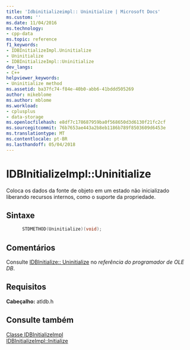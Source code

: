 ```yaml
---
title: 'Idbinitializeimpl:: Uninitialize | Microsoft Docs'
ms.custom: ''
ms.date: 11/04/2016
ms.technology:
- cpp-data
ms.topic: reference
f1_keywords:
- IDBInitializeImpl.Uninitialize
- Uninitialize
- IDBInitializeImpl::Uninitialize
dev_langs:
- C++
helpviewer_keywords:
- Uninitialize method
ms.assetid: ba37fc74-f84e-40b0-abb6-41bddd505269
author: mikeblome
ms.author: mblome
ms.workload:
- cplusplus
- data-storage
ms.openlocfilehash: e8df7c178687959ba0f568650d3d6130f21fc2cf
ms.sourcegitcommit: 76b7653ae443a2b8eb1186b789f8503609d6453e
ms.translationtype: MT
ms.contentlocale: pt-BR
ms.lasthandoff: 05/04/2018
---
```

# <a name="idbinitializeimpluninitialize"></a>IDBInitializeImpl::Uninitialize
Coloca os dados da fonte de objeto em um estado não inicializado liberando recursos internos, como o suporte da propriedade.  
  
## <a name="syntax"></a>Sintaxe  
  
```cpp
      STDMETHOD(Uninitialize)(void);  
```  
  
## <a name="remarks"></a>Comentários  
 Consulte [IDBInitialize:: Uninitialize](https://msdn.microsoft.com/en-us/library/ms719648.aspx) no *referência do programador de OLE DB*.  
  
## <a name="requirements"></a>Requisitos  
 **Cabeçalho:** atldb.h  
  
## <a name="see-also"></a>Consulte também  
 [Classe IDBInitializeImpl](../../data/oledb/idbinitializeimpl-class.md)   
 [IDBInitializeImpl::Initialize](../../data/oledb/idbinitializeimpl-initialize.md)